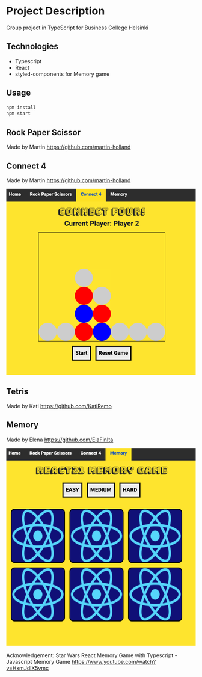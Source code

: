 # Project Description

Group project in TypeScript for Business College Helsinki

## Technologies

- Typescript
- React
- styled-components for Memory game


## Usage

```sh
npm install
npm start
```

## Rock Paper Scissor

Made by Martin https://github.com/martin-holland

## Connect 4

Made by Martin https://github.com/martin-holland

![screenshot of Connect 4](screenshotConnect4.png?raw=true "screenshot of Connect 4")

## Tetris

Made by Kati https://github.com/KatiRemo

## Memory

Made by Elena https://github.com/ElaFinIta 

![screenshot of Memory card game](screenshotMemory.png?raw=true "screenshot of Memory card game")

Acknowledgement: Star Wars React Memory Game with Typescript - Javascript Memory Game https://www.youtube.com/watch?v=HxmJdlX5vmc

